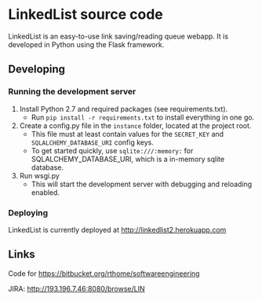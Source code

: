 # LinkedList source code

LinkedList is an easy-to-use link saving/reading queue webapp. 
It is developed in Python using the Flask framework.

## Developing

### Running the development server

1. Install Python 2.7 and required packages (see requirements.txt).
	* Run `pip install -r requirements.txt` to install everything in one go.
2. Create a config.py file in the `instance` folder, located at the project root.
	* This file must at least contain values for the `SECRET_KEY` and `SQLALCHEMY_DATABASE_URI` config keys.
	* To get started quickly, use `sqlite:///:memory:` for SQLALCHEMY_DATABASE_URI, which is a in-memory sqlite database.
3. Run wsgi.py
	* This will start the development server with debugging and reloading enabled.

### Deploying

LinkedList is currently deployed at http://linkedlist2.herokuapp.com

## Links

Code for https://bitbucket.org/rthome/softwareengineering

JIRA: http://193.196.7.46:8080/browse/LIN